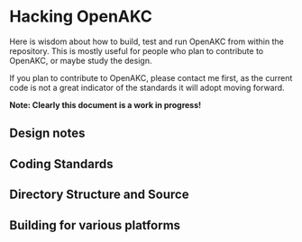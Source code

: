 Hacking OpenAKC
================

Here is wisdom about how to build, test and run OpenAKC from within the repository. This is mostly useful for people who plan to contribute to OpenAKC, or maybe study the design.

If you plan to contribute to OpenAKC, please contact me first, as the current code is not a great indicator of the standards it will adopt moving forward.

**Note: Clearly this document is a work in progress!**


Design notes
------------------------------



Coding Standards
------------------------------



Directory Structure and Source
------------------------------



Building for various platforms
------------------------------
